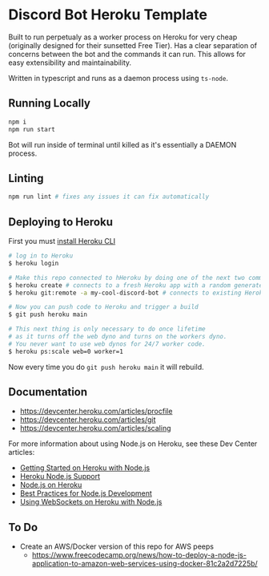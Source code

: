 # Discord Bot Heroku Template

Built to run perpetualy as a worker process on Heroku for very cheap (originally designed for their sunsetted Free Tier). Has a clear separation of concerns between the bot and the commands it can run. This allows for easy extensibility and maintainability. 

Written in typescript and runs as a daemon process using `ts-node`.

## Running Locally

```sh
npm i
npm run start
```

Bot will run inside of terminal until killed as it's essentially a DAEMON process.

## Linting

```sh
npm run lint # fixes any issues it can fix automatically
```


## Deploying to Heroku

First you must [install Heroku CLI](https://devcenter.heroku.com/articles/heroku-cli)

```sh
# log in to Heroku
$ heroku login

# Make this repo connected to hHeroku by doing one of the next two commands
$ heroku create # connects to a fresh Heroku app with a random generated name
$ heroku git:remote -a my-cool-discord-bot # connects to existing Heroku app

# Now you can push code to Heroku and trigger a build
$ git push heroku main

# This next thing is only necessary to do once lifetime
# as it turns off the web dyno and turns on the workers dyno.
# You never want to use web dynos for 24/7 worker code.
$ heroku ps:scale web=0 worker=1
```

Now every time you do `git push heroku main` it will rebuild.


## Documentation

* https://devcenter.heroku.com/articles/procfile
* https://devcenter.heroku.com/articles/git
* https://devcenter.heroku.com/articles/scaling

For more information about using Node.js on Heroku, see these Dev Center articles:

- [Getting Started on Heroku with Node.js](https://devcenter.heroku.com/articles/getting-started-with-nodejs)
- [Heroku Node.js Support](https://devcenter.heroku.com/articles/nodejs-support)
- [Node.js on Heroku](https://devcenter.heroku.com/categories/nodejs)
- [Best Practices for Node.js Development](https://devcenter.heroku.com/articles/node-best-practices)
- [Using WebSockets on Heroku with Node.js](https://devcenter.heroku.com/articles/node-websockets)

## To Do

* Create an AWS/Docker version of this repo for AWS peeps
  * https://www.freecodecamp.org/news/how-to-deploy-a-node-js-application-to-amazon-web-services-using-docker-81c2a2d7225b/
